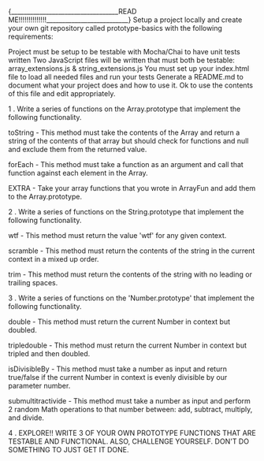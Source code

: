 {__________________________________READ ME!!!!!!!!!!!!!!__________________________}
Setup a project locally and create your own git repository called prototype-basics with the following requirements:

Project must be setup to be testable with Mocha/Chai to have unit tests written
Two JavaScript files will be written that must both be testable: array_extensions.js & string_extensions.js
You must set up your index.html file to load all needed files and run your tests
Generate a README.md to document what your project does and how to use it. Ok to use the contents of this file and edit appropriately.




1 . Write a series of functions on the Array.prototype that implement the following functionality.

toString - This method must take the contents of the Array and return a string of the contents of that array but should check for functions and null and exclude them from the returned value.

forEach - This method must take a function as an argument and call that function against each element in the Array.

EXTRA - Take your array functions that you wrote in ArrayFun and add them to the Array.prototype.







2 . Write a series of functions on the String.prototype that implement the following functionality.

wtf - This method must return the value 'wtf' for any given context.

scramble - This method must return the contents of the string in the current context in a mixed up order.

trim - This method must return the contents of the string with no leading or trailing spaces.







3 . Write a series of functions on the 'Number.prototype' that implement the following functionality.

double - This method must return the current Number in context but doubled.

tripledouble - This method must return the current Number in context but tripled and then doubled.

isDivisibleBy - This method must take a number as input and return true/false if the current Number in context is evenly divisible by our parameter number.

submultitractivide - This method must take a number as input and perform 2 random Math operations to that number between: add, subtract, multiply, and divide.






4 . EXPLORE!! WRITE 3 OF YOUR OWN PROTOTYPE FUNCTIONS THAT ARE TESTABLE AND FUNCTIONAL. ALSO, CHALLENGE YOURSELF. DON'T DO SOMETHING TO JUST GET IT DONE.